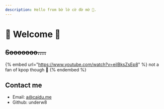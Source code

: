 ```yaml
---
description: Hello from bờ lờ cờ đờ mờ 😬.
---
```


# 🙋 Welcome 👋

## ~~Sooooooo....~~

{% embed url="https://www.youtube.com/watch?v=eilBksZsEp8" %}
not a fan of kpop though 😬
{% endembed %}

## Contact me

* Email: a@caidu.me
* Github: underw8
